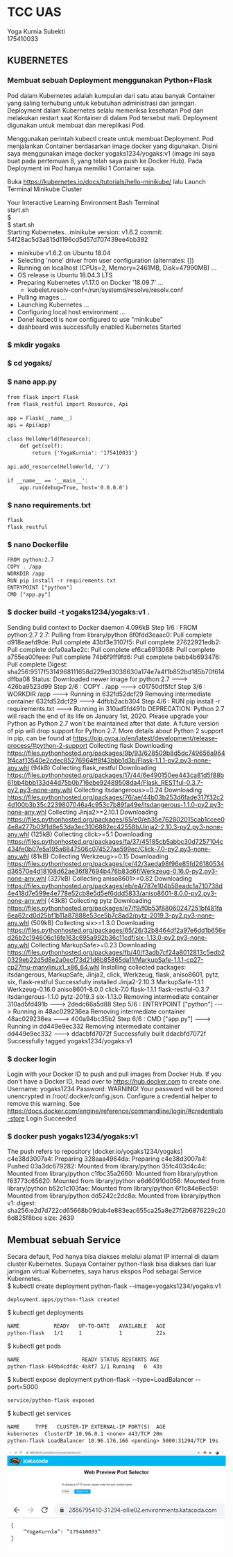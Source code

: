 # TCC UAS
Yoga Kurnia Subekti  
175410033

## KUBERNETES  
### Membuat sebuah Deployment menggunakan Python+Flask
Pod dalam Kubernetes adalah kumpulan dari satu atau banyak Container yang saling terhubung untuk kebutuhan administrasi dan jaringan. Deployment dalam Kubernetes selalu memeriksa kesehatan Pod dan melakukan restart saat Kontainer di dalam Pod tersebut mati. Deployment digunakan untuk membuat dan mereplikasi Pod.  

Menggunakan perintah kubectl create untuk membuat Deployment. Pod menjalankan Container berdasarkan image docker yang digunakan. Disini saya menggunakan image docker yogaks1234/yogaks:v1 (image ini saya buat pada pertemuan 8, yang telah saya push ke Docker Hub). Pada Deployment ini Pod hanya memiliki 1 Container saja. 

Buka https://kubernetes.io/docs/tutorials/hello-minikube/ lalu Launch Terminal Minikube Cluster 

Your Interactive Learning Environment Bash Terminal  
start.sh  
$  
$ start.sh  
Starting Kubernetes...minikube version: v1.6.2
commit: 54f28ac5d3a815d1196cd5d57d707439ee4bb392
* minikube v1.6.2 on Ubuntu 18.04
* Selecting 'none' driver from user configuration (alternates: [])
* Running on localhost (CPUs=2, Memory=2461MB, Disk=47990MB) ...
* OS release is Ubuntu 18.04.3 LTS
* Preparing Kubernetes v1.17.0 on Docker '18.09.7' ...
  - kubelet.resolv-conf=/run/systemd/resolve/resolv.conf
* Pulling images ...
* Launching Kubernetes ...
* Configuring local host environment ...
* Done! kubectl is now configured to use "minikube"
* dashboard was successfully enabled
Kubernetes Started  

### $ mkdir yogaks  
### $ cd yogaks/  
### $ nano app.py 

    from flask import Flask  
    from flask_restful import Resource, Api

    app = Flask(__name__)  
    api = Api(app)

    class HelloWorld(Resource):  
        def get(self):  
            return {'YogaKurnia': '175410033'}  

    api.add_resource(HelloWorld, '/')  

    if __name__ == '__main__':  
        app.run(debug=True, host='0.0.0.0')

### $ nano requirements.txt  

    flask  
    flask_restful  

### $ nano Dockerfile  

    FROM python:2.7  
    COPY . /app  
    WORKDIR /app  
    RUN pip install -r requirements.txt  
    ENTRYPOINT ["python"]  
    CMD ["app.py"]  
### $ docker build -t yogaks1234/yogaks:v1 .  
Sending build context to Docker daemon  4.096kB
Step 1/6 : FROM python:2.7
2.7: Pulling from library/python
8f0fdd3eaac0: Pull complete
d918eaefd9de: Pull complete
43bf3e3107f5: Pull complete
27622921edb2: Pull complete
dcfa0aa1ae2c: Pull complete
ef6ca6913068: Pull complete
a755ea00feee: Pull complete
74b6f9ff9fd6: Pull complete
bebb4b693476: Pull complete
Digest: sha256:9517f5314968111658d229ed3038630a174e7a4f1b852bd185b70f614dffba08
Status: Downloaded newer image for python:2.7
 ---> 426ba9523d99
Step 2/6 : COPY . /app
 ---> c01750df5fcf
Step 3/6 : WORKDIR /app
 ---> Running in 632fd52dcf29
Removing intermediate container 632fd52dcf29
 ---> 4dfbb2acb304
Step 4/6 : RUN pip install -r requirements.txt
 ---> Running in 310ad5fd491b
DEPRECATION: Python 2.7 will reach the end of its life on January 1st, 2020. Please upgrade your Python as Python 2.7 won't be maintained after that date. A future version of pip will drop support for Python 2.7. More details about Python 2 support in pip, can be found at https://pip.pypa.io/en/latest/development/release-process/#python-2-support
Collecting flask
  Downloading https://files.pythonhosted.org/packages/9b/93/628509b8d5dc749656a9641f4caf13540e2cdec85276964ff8f43bbb1d3b/Flask-1.1.1-py2.py3-none-any.whl (94kB)
Collecting flask_restful
  Downloading https://files.pythonhosted.org/packages/17/44/6e490150ee443ca81d5f88b61bb4bbb133d44d75b0b716ebe92489508da4/Flask_RESTful-0.3.7-py2.py3-none-any.whl
Collecting itsdangerous>=0.24
  Downloading https://files.pythonhosted.org/packages/76/ae/44b03b253d6fade317f32c24d100b3b35c2239807046a4c953c7b89fa49e/itsdangerous-1.1.0-py2.py3-none-any.whl
Collecting Jinja2>=2.10.1
  Downloading https://files.pythonhosted.org/packages/65/e0/eb35e762802015cab1ccee04e8a277b03f1d8e53da3ec3106882ec42558b/Jinja2-2.10.3-py2.py3-none-any.whl (125kB)
Collecting click>=5.1
  Downloading https://files.pythonhosted.org/packages/fa/37/45185cb5abbc30d7257104c434fe0b07e5a195a6847506c074527aa599ec/Click-7.0-py2.py3-none-any.whl (81kB)
Collecting Werkzeug>=0.15
  Downloading https://files.pythonhosted.org/packages/ce/42/3aeda98f96e85fd26180534d36570e4d18108d62ae36f87694b476b83d6f/Werkzeug-0.16.0-py2.py3-none-any.whl (327kB)
Collecting aniso8601>=0.82
  Downloading https://files.pythonhosted.org/packages/eb/e4/787e104b58eadc1a710738d4e418d7e599e4e778e52cb8e5d5ef6ddd5833/aniso8601-8.0.0-py2.py3-none-any.whl (43kB)
Collecting pytz
  Downloading https://files.pythonhosted.org/packages/e7/f9/f0b53f88060247251bf481fa6ea62cd0d25bf1b11a87888e53ce5b7c8ad2/pytz-2019.3-py2.py3-none-any.whl (509kB)
Collecting six>=1.3.0
  Downloading https://files.pythonhosted.org/packages/65/26/32b8464df2a97e6dd1b656ed26b2c194606c16fe163c695a992b36c11cdf/six-1.13.0-py2.py3-none-any.whl
Collecting MarkupSafe>=0.23
  Downloading https://files.pythonhosted.org/packages/fb/40/f3adb7cf24a8012813c5edb20329eb22d5d8e2a0ecf73d21d6b85865da11/MarkupSafe-1.1.1-cp27-cp27mu-manylinux1_x86_64.whl
Installing collected packages: itsdangerous, MarkupSafe, Jinja2, click, Werkzeug, flask, aniso8601, pytz, six, flask-restful
Successfully installed Jinja2-2.10.3 MarkupSafe-1.1.1 Werkzeug-0.16.0 aniso8601-8.0.0 click-7.0 flask-1.1.1 flask-restful-0.3.7 itsdangerous-1.1.0 pytz-2019.3 six-1.13.0
Removing intermediate container 310ad5fd491b
 ---> 2dedc66a5d88
Step 5/6 : ENTRYPOINT ["python"]
 ---> Running in 48ac029236ea
Removing intermediate container 48ac029236ea
 ---> 400a94bc35b2
Step 6/6 : CMD ["app.py"]
 ---> Running in dd449e9ec332
Removing intermediate container dd449e9ec332
 ---> ddacbfd7072f
Successfully built ddacbfd7072f
Successfully tagged yogaks1234/yogaks:v1  

### $ docker login  
Login with your Docker ID to push and pull images from Docker Hub. If you don't have a Docker ID, head over to https://hub.docker.com to create one.
Username: yogaks1234
Password:
WARNING! Your password will be stored unencrypted in /root/.docker/config.json.
Configure a credential helper to remove this warning. See
https://docs.docker.com/engine/reference/commandline/login/#credentials-store
Login Succeeded  

### $ docker push yogaks1234/yogaks:v1  
The push refers to repository [docker.io/yogaks1234/yogaks]
c4e38d3007a4: Preparing
328aaa4964da: Preparing
c4e38d3007a4: Pushed
03a3dc679282: Mounted from library/python
35fc403d4c4c: Mounted from library/python
c1fbc35a2660: Mounted from library/python
f63773c65620: Mounted from library/python
e6d60910d056: Mounted from library/python
b52c1c103fae: Mounted from library/python
6f1c84e6ec59: Mounted from library/python
dd5242c2dc8a: Mounted from library/python
v1: digest: sha256:e2d7d722cd65668b09dab4e883eac655ca25a8e27f2b6876229c206d825f8bce size: 2639  
  
  
## Membuat sebuah Service  
Secara default, Pod hanya bisa diakses melalui alamat IP internal di dalam cluster Kubernetes. Supaya Container python-flask bisa diakses dari luar jaringan virtual Kubernetes, saya harus ekspos Pod sebagai Service Kubernetes.  
$ kubectl create deployment python-flask --image=yogaks1234/yogaks:v1  

    deployment.apps/python-flask created
$ kubectl get deployments  

    NAME           READY   UP-TO-DATE   AVAILABLE   AGE  
    python-flask   1/1     1            1           22s  
$ kubectl get pods  

    NAME                    READY STATUS RESTARTS AGE  
    python-flask-649b4cdfdc-4skf7 1/1 Running   0  43s  

$ kubectl expose deployment python-flask --type=LoadBalancer --port=5000  

    service/python-flask exposed
$ kubectl get services

    NAME     TYPE   CLUSTER-IP EXTERNAL-IP PORT(S)  AGE  
    kubernetes  ClusterIP 10.96.0.1 <none> 443/TCP 20m
    python-flask LoadBalancer 10.96.176.166 <pending> 5000:31294/TCP 19s  
  
  
![img](1.PNG)  
![img](2.png)  
